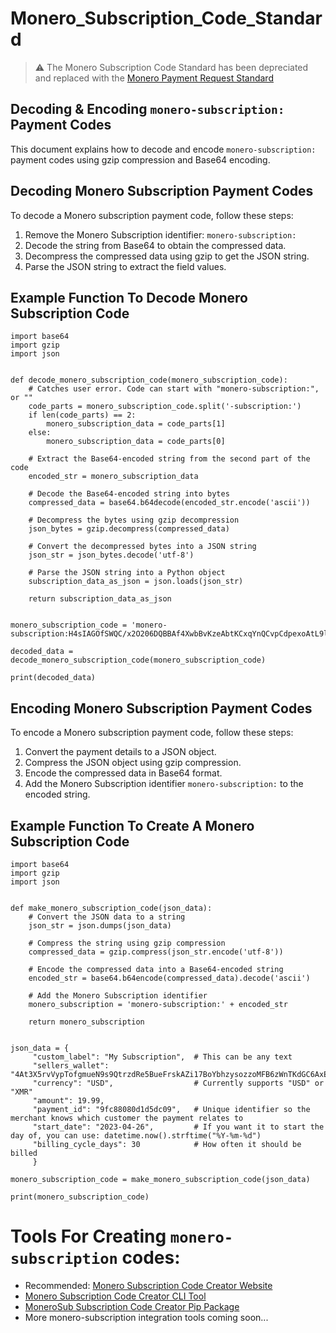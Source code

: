 # Monero_Subscription_Code_Standard

> :warning: The Monero Subscription Code Standard has been depreciated and replaced with the [Monero Payment Request Standard](https://github.com/lukeprofits/Monero_Payment_Request_Standard)

## Decoding & Encoding `monero-subscription:` Payment Codes

This document explains how to decode and encode `monero-subscription:` payment codes using gzip compression and Base64 encoding.

## Decoding Monero Subscription Payment Codes
To decode a Monero subscription payment code, follow these steps:

1. Remove the Monero Subscription identifier: `monero-subscription:`
1. Decode the string from Base64 to obtain the compressed data.
2. Decompress the compressed data using gzip to get the JSON string.
3. Parse the JSON string to extract the field values.

## Example Function To Decode Monero Subscription Code

```
import base64
import gzip
import json


def decode_monero_subscription_code(monero_subscription_code):
    # Catches user error. Code can start with "monero-subscription:", or ""
    code_parts = monero_subscription_code.split('-subscription:')
    if len(code_parts) == 2:
        monero_subscription_data = code_parts[1]
    else:
        monero_subscription_data = code_parts[0]
        
    # Extract the Base64-encoded string from the second part of the code
    encoded_str = monero_subscription_data
    
    # Decode the Base64-encoded string into bytes
    compressed_data = base64.b64decode(encoded_str.encode('ascii'))
    
    # Decompress the bytes using gzip decompression
    json_bytes = gzip.decompress(compressed_data)
    
    # Convert the decompressed bytes into a JSON string
    json_str = json_bytes.decode('utf-8')
    
    # Parse the JSON string into a Python object
    subscription_data_as_json = json.loads(json_str)
    
    return subscription_data_as_json


monero_subscription_code = 'monero-subscription:H4sIAGOfSWQC/x2O206DQBBAf4XwbBvKzeAbtKCxqYnQCvpCdpexoAtL9lK7a/x32b7NnDnJmV+XKCHZ2FKEgboPjtscSqdS2KkRpSCdHVzW7p3jClhWLtqfG7ZimMqgifjlTc9H9nkeFbwkInmV3HQlRJmCgovv9GPY3GfsHfdGC2YMOxRZbOrpuO8et3F6zVOc5xExRRn0y/SMxRj2W2j8ykaJ4hwmom3uVO0sQiNTk+1vknWSLGBGeoRJtkNnra+m8b35SKo623dPp+vtdYm4bDskwRq+5wcrL1z5sb3hgdJhOrdEEwqLo8XiBN7fP3qScGsYAQAA'

decoded_data = decode_monero_subscription_code(monero_subscription_code)

print(decoded_data)
```

## Encoding Monero Subscription Payment Codes
To encode a Monero subscription payment code, follow these steps:

1. Convert the payment details to a JSON object.
2. Compress the JSON object using gzip compression.
3. Encode the compressed data in Base64 format.
4. Add the Monero Subscription identifier `monero-subscription:` to the encoded string.


## Example Function To Create A Monero Subscription Code

```
import base64
import gzip
import json


def make_monero_subscription_code(json_data):
    # Convert the JSON data to a string
    json_str = json.dumps(json_data)
    
    # Compress the string using gzip compression
    compressed_data = gzip.compress(json_str.encode('utf-8'))
    
    # Encode the compressed data into a Base64-encoded string
    encoded_str = base64.b64encode(compressed_data).decode('ascii')
    
    # Add the Monero Subscription identifier
    monero_subscription = 'monero-subscription:' + encoded_str
    
    return monero_subscription
    

json_data = {
     "custom_label": "My Subscription",  # This can be any text
     "sellers_wallet": "4At3X5rvVypTofgmueN9s9QtrzdRe5BueFrskAZi17BoYbhzysozzoMFB6zWnTKdGC6AxEAbEE5czFR3hbEEJbsm4hCeX2S",
     "currency": "USD",                  # Currently supports "USD" or "XMR"
     "amount": 19.99,                    
     "payment_id": "9fc88080d1d5dc09",   # Unique identifier so the merchant knows which customer the payment relates to
     "start_date": "2023-04-26",         # If you want it to start the day of, you can use: datetime.now().strftime("%Y-%m-%d")
     "billing_cycle_days": 30            # How often it should be billed
     }
     
monero_subscription_code = make_monero_subscription_code(json_data)

print(monero_subscription_code)

```

# Tools For Creating `monero-subscription` codes:
* Recommended: [Monero Subscription Code Creator Website](https://monerosub.tux.pizza/)
* [Monero Subscription Code Creator CLI Tool](https://github.com/lukeprofits/Monero_Subscription_Code_Creator)
* [MoneroSub Subscription Code Creator Pip Package](https://github.com/lukeprofits/monerosub)
* More monero-subscription integration tools coming soon...
